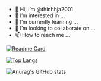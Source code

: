 - 👋 Hi, I’m @thinhhja2001
- 👀 I’m interested in ...
- 🌱 I’m currently learning ...
- 💞️ I’m looking to collaborate on ...
- 📫 How to reach me ...

[![Readme Card](https://github-readme-stats.vercel.app/api/pin/?username=thinhhja2001&theme=cobalt&repo=github-readme-stats)](https://github.com/anuraghazra/github-readme-stats)

[![Top Langs](https://github-readme-stats.vercel.app/api/top-langs/?username=thinhhja2001&theme=cobalt)](https://github.com/anuraghazra/github-readme-stats)


![Anurag's GitHub stats](https://github-readme-stats.vercel.app/api?username=thinhhja2001&theme=cobalt&show_icons=true)
<!---
thinhhja2001/thinhhja2001 is a ✨ special ✨ repository because its `README.md` (this file) appears on your GitHub profile.
You can click the Preview link to take a look at your changes.
--->
